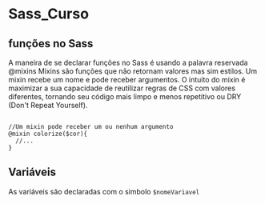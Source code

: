 # Sass_Curso

## funções no Sass

A maneira de se declarar funções no Sass é usando a palavra reservada @mixins 
Mixins são funções que não retornam valores mas sim estilos. Um mixin recebe um nome e pode receber argumentos. O intuito do mixin é maximizar a sua capacidade de reutilizar regras de CSS com valores diferentes, tornando seu código mais limpo e menos repetitivo ou DRY (Don't Repeat Yourself).

```

//Um mixin pode receber um ou nenhum argumento
@mixin colorize($cor){
  //...
}

```
## Variáveis

As variáveis são declaradas com o simbolo `$nomeVariavel`

